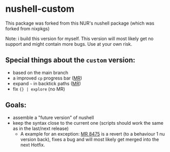 # nushell-custom

This package was forked from this NUR's nushell package (which was forked from nixpkgs)

Note: i build this version for myself. This version will most likely get no support and
might contain more bugs. Use at your own risk.


## Special things about the `custom` version:

- based on the main branch
- a improved `cp` progress bar ([MR](https://github.com/nushell/nushell/pull/8325))
- expand `~` in backtick paths ([MR](https://github.com/nushell/nushell/pull/8561))
- fix `{} | explore` (no MR)


## Goals:

- assemble a "future version" of nushell
- keep the syntax close to the current one (scripts should work the same as in the last/next release)
  - A example for an exception: [MR 8475](https://github.com/nushell/nushell/pull/8475) is a revert (to a behaviour 1 nu version back), fixes a bug and will most likely get merged into the next Hotfix.
